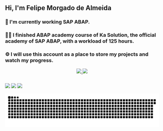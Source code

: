 ## Hi, I'm Felipe Morgado de Almeida

### 📖 I'm currently working SAP ABAP.
### 👨‍🎓 I finished ABAP academy course of Ka Solution, the official academy of SAP ABAP, with a workload of 125 hours.
### ⚙ I will use this account as a place to store my projects and watch my progress.

<div align="center">
  <a href="https://github.com/felipe-m-almeida">
  <img height="180em" src="https://github-readme-stats.vercel.app/api?username=felipe-m-almeida&show_icons=true&theme=dracula&include_all_commits=true&count_private=true"/>
  <img height="180em" src="https://github-readme-stats.vercel.app/api/top-langs/?username=felipe-m-almeida&layout=compact&langs_count=7&theme=dracula"/>
</div>
  
  ##
  
  <div> 
    <a href="https://www.instagram.com/felipemorgadooo/" target="_blank"><img src="https://img.shields.io/badge/-Instagram-%23E4405F?style=for-the-badge&logo=instagram&logoColor=white" target="_blank"></a>
  <a href = "mailto:contato.felipemalmeida@gmail.com"><img src="https://img.shields.io/badge/-Gmail-%23333?style=for-the-badge&logo=gmail&logoColor=white" target="_blank"></a>
  <a href="https://www.linkedin.com/in/felipe-morgado-almeida" target="_blank"><img src="https://img.shields.io/badge/-LinkedIn-%230077B5?style=for-the-badge&logo=linkedin&logoColor=white" target="_blank"></a> 
    </div>
  
![Snake animation](https://github.com/felipe-m-almeida/felipe-m-almeida/blob/output/github-contribution-grid-snake.svg)
